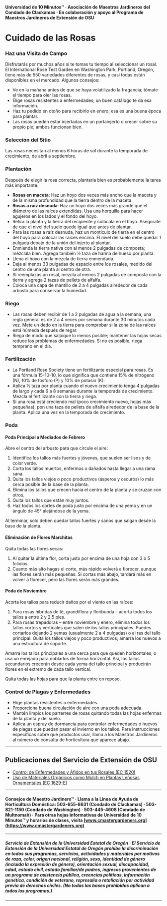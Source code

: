 #### Universidad de 10 Minutos™ · Asociación de Maestros Jardineros del Condado de Clackamas · En colaboración y apoyo al Programa de Maestros Jardineros de Extensión de OSU

# Cuidado de las Rosas

### Haz una Visita de Campo

Disfrutarás por muchos años si te tomas tu tiempo al seleccionar un rosal. El International Rose Test Garden en Washington Park, Portland, Oregón, tiene más de 550 variedades diferentes de rosas, y casi todas están disponibles en el mercado. Algunos consejos:

- Ve en la mañana antes de que se haya volatilizado la fragancia; tómate el tiempo para oler las rosas.
- Elige rosas resistentes a enfermedades; un buen catálogo te da esa información.
- Haz tu pedido en otoño para recibirlo en enero; esa es una buena época para plantar.
- Las rosas pueden estar injertadas en un portainjerto o crecer sobre su propio pie; ambos funcionan bien.

### Selección del Sitio

Las rosas necesitan al menos 6 horas de sol durante la temporada de crecimiento, de abril a septiembre.

### Plantación

Después de elegir la rosa correcta, plantarla bien es probablemente la tarea más importante.

- **Rosas en maceta**: Haz un hoyo dos veces más ancho que la maceta y de la misma profundidad que la tierra dentro de la maceta.
- **Rosas a raíz desnuda**: Haz un hoyo dos veces más grande que el diámetro de las raíces extendidas. Usa una horquilla para hacer agujeros en los lados y el fondo del hoyo.
- Retira la planta y la tierra del recipiente y colócala en el hoyo. Asegúrate de que el nivel del suelo quede igual que antes de plantar.
- Para las rosas a raíz desnuda, haz un montículo de tierra en el centro del hoyo para colocar las raíces encima. El nivel del suelo debe quedar 1 pulgada debajo de la unión del injerto al plantar.
- Enmienda la tierra nativa con al menos 2 pulgadas de composta; mézclala bien. Agrega también ½ taza de harina de hueso por planta.
- Llena el hoyo con la mezcla de tierra enmendada.
- Deja al menos 33 pulgadas de espacio entre los rosales, medido del centro de una planta al centro de otra.
- Si reemplazas un rosal, mezcla al menos 2 pulgadas de composta con la tierra y agrega 2 tazas de pellets de alfalfa.
- Coloca una capa de mantillo de 2 a 4 pulgadas alrededor de cada arbusto para conservar la humedad.

### Riego

- Las rosas deben recibir de 1 a 2 pulgadas de agua a la semana; una regla general es de 2 a 4 veces por semana durante 30 minutos cada vez. Mete un dedo en la tierra para comprobar si la zona de las raíces está húmeda después de regar.
- Riega de modo que salpique lo menos posible; mantener las hojas secas reduce los problemas de enfermedades. Si no es posible, riega temprano en el día.

### Fertilización

- La Portland Rose Society tiene un fertilizante especial para rosas. Es una fórmula 15-10-10, lo que significa que contiene 15% de nitrógeno (N), 10% de fósforo (P) y 10% de potasio (K).
- Aplica ½ taza por planta cuando el nuevo crecimiento tenga 4 pulgadas de largo y cada 6 a 8 semanas durante la temporada de crecimiento. Mezcla el fertilizante con la tierra y riega.
- Si una rosa está creciendo mal (poco crecimiento nuevo, hojas más pequeñas), pon una taza de pellets de alfalfa alrededor de la base de la planta. Aplica una vez en la temporada de crecimiento.

### Poda

#### Poda Principal a Mediados de Febrero

Abre el centro del arbusto para que circule el aire:

1. Identifica los tallos más fuertes y jóvenes, que suelen ser lisos y de color verde.
2. Corta los tallos muertos, enfermos o dañados hasta llegar a una rama sana.
3. Quita los tallos viejos o poco productivos (ásperos y oscuros) lo más cerca posible de la base de la planta.
4. Elimina los tallos que crecen hacia el centro de la planta y se cruzan con otros.
5. Quita los tallos que están muy juntos.
6. Haz todos los cortes de poda justo por encima de una yema y en un ángulo de 45° alejándose de la yema.

Al terminar, solo deben quedar tallos fuertes y sanos que salgan desde la base de la planta.

#### Eliminación de Flores Marchitas

Quita todas las flores secas:

1. Al quitar la última flor, corta justo por encima de una hoja con 3 o 5 folíolos.
2. Cuanto más alto hagas el corte, más rápido volverá a florecer, aunque las flores serán más pequeñas. Si cortas más abajo, tardará más en volver a florecer, pero las flores serán más grandes.

#### Poda de Noviembre

Acorta los tallos para reducir daños por el viento en las raíces:

1. Para rosas híbridas de té, grandiflora y floribunda – acorta todos los tallos a entre 2 y 2.5 pies.
2. Para rosas trepadoras – entre noviembre y enero, elimina todos los tallos cortos y verticales que salen de los tallos principales. Puedes cortarlos dejando 2 yemas (usualmente 2 a 4 pulgadas) o al ras del tallo principal. Quita los tallos viejos y poco productivos; amarra los nuevos a una estructura de soporte.

Amarra los tallos principales a una cerca para que queden horizontales, o usa un enrejado para doblarlos de forma horizontal. Así, los tallos secundarios crecerán desde cada yema del tallo principal y producirán flores en el extremo de cada tallo vertical.

Quita todas las hojas para que la planta entre en reposo.

### Control de Plagas y Enfermedades

- Elige plantas resistentes a enfermedades.
- Proporciona buena circulación de aire con una poda adecuada.
- Mantén limpios los parterres de rosas quitando todas las hojas enfermas de la planta y del suelo.
- Aplica un espray de dormancia para controlar enfermedades o huevos de plagas que puedan pasar el invierno en los tallos. Para instrucciones específicas sobre qué productos usar, llama a los Maestros Jardineros al número de consulta de horticultura que aparece abajo.

---

## Publicaciones del Servicio de Extensión de OSU

- [Control de Enfermedades y Áfidos en tus Rosales (EC 1520)](https://catalog.extension.oregonstate.edu/ec1520)
- [Uso de Materiales Orgánicos como Mulch en Plantas Leñosas Ornamentales (EC 1629-E)](https://catalog.extension.oregonstate.edu/ec1629-e)

---

#### Consejos de Maestro Jardinero™ · Llama a la Línea de Ayuda de Horticultura Doméstica: 503-655-8631 (Condado de Clackamas) · 503-821-1150 (Condado de Washington) · 503-445-4608 (Condado de Multnomah) · Para otras hojas informativas de Universidad de 10 Minutos™ y horarios de clases, visita [www.cmastergardeners.org](https://www.cmastergardeners.org)

---

##### Servicio de Extensión de la Universidad Estatal de Oregón · El Servicio de Extensión de la Universidad Estatal de Oregón prohíbe la discriminación en todos sus programas, servicios, actividades y materiales por motivos de raza, color, origen nacional, religión, sexo, identidad de género (incluida la expresión de género), orientación sexual, discapacidad, edad, estado civil, estado familiar/de padres, ingresos provenientes de un programa de asistencia pública, creencias políticas, información genética, condición de veterano, represalia o retaliación por actividad previa de derechos civiles. (No todas las bases prohibidas aplican a todos los programas.)
---